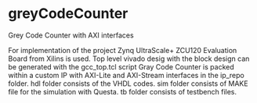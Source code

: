 # greyCodeCounter
Grey Code Counter with AXI interfaces

For implementation of the project Zynq UltraScale+ ZCU120 Evaluation Board from Xilins is used.
Top level vivado desig with the block design can be generated with the gcc_top.tcl script
Gray Code Counter is packed within a custom IP with AXI-Lite and AXI-Stream interfaces in the ip_repo folder.
	hdl folder consists of the VHDL codes.
	sim folder consists of MAKE file for the simulation with Questa.
	tb folder consists of testbench files.
